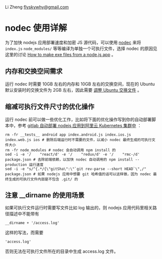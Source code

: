 Li Zheng <flyskywhy@gmail.com>

# nodec 使用详解
为了加快 nodejs 应用部署速度和加密 JS 源代码，可以使用 [nodec](https://github.com/pmq20/node-packer) 来将 `index.js` `node_modules/` 等等编译为单独一个可执行文件，选择 nodec 的原因见这里的讨论 [How to make exe files from a node.js app](https://stackoverflow.com/questions/8173232/how-to-make-exe-files-from-a-node-js-app) 。

## 内存和交换空间需求
运行 nodec 时需要 10GB 左右的内存和 10GB 左右的交换空间，现在的 Ubuntu 默认安装时的交换文件为 2GB 左右，因此需要 [调整 Ubuntu 交换文件](../../../Os/Linux/调整Ubuntu交换文件.md) 。

## 缩减可执行文件尺寸的优化操作
运行 nodec 前可以做一些优化工作，比如将下面的优化操作写到你的自动部署脚本中，参考 [gitlab 自动部署 nodejs 应用到阿里云 Kubernetes 集群中](../../配置管理/Git/GitLab自动部署nodejs应用到阿里云Kubernetes集群中.md) ：

    rm -fr __tests__ android app index.android.js index.ios.js index.web.js ios # 删除后端运行时不需要的文件，以减小 nodec 最终生成的可执行文件大小
    rm -fr node_modules # nodec 会自动调用 npm install 的
    sed -i -e '/    "react/d' -e '/    "redux/d' -e '/    "rmc-/d' package.json # 去除前端依赖，以加快 nodec 自动调用的 npm install --production 运行速度
    sed -i -e "s/^{.*/{\"gitSha\":\"`git rev-parse --short HEAD`\",/" package.json # 如果 nodejs 应用中想要 git 哈希值的话可以这样做，因为 nodec 最终生成的可执行文件内部是不包含 .git/ 的

## 注意 __dirname 的使用场景
如果可执行文件运行时需要写文件比如 log 输出的，则 nodejs 应用代码里相关路径描述中不能带有

    __dirname + '/access.log'

这样的写法，而需要

    'access.log'

否则无法在可执行文件所在的目录中生成 access.log 文件。
